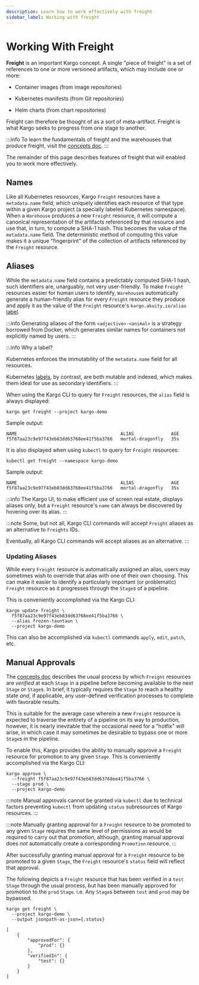 ```yaml
---
description: Learn how to work effectively with freight
sidebar_label: Working with freight
---
```


# Working With Freight

**Freight** is an important Kargo concept. A single "piece of freight" is a set
of references to one or more versioned artifacts, which may include one or more:

* Container images (from image repositories)

* Kubernetes manifests (from Git repositories)

* Helm charts (from chart repositories)

Freight can therefore be thought of as a sort of meta-artifact. Freight is what
Kargo seeks to progress from one stage to another.

:::info
To learn the fundamentals of freight and the warehouses that produce freight,
visit the [concepts doc](../concepts).
:::

The remainder of this page describes features of freight that will enabled you
to work more effectively.

## Names

Like all Kubernetes resources, Kargo `Freight` resources have a `metadata.name`
field, which uniquely identifies each resource of that type within a given Kargo
project (a specially labeled Kubernetes namespace). When a `Warehouse` produces
a new `Freight` resource, it will compute a canonical representation of the
artifacts referenced by that resource and use that, in turn, to compute a SHA-1
hash. This becomes the value of the `metadata.name` field. The deterministic
method of computing this value makes it a unique "fingerprint" of the
collection of artifacts referenced by the `Freight` resource.

## Aliases

While the `metadata.name` field contains a predictably computed SHA-1 hash,
such identifiers are, unarguably, not very user-friendly.
To make `Freight` resources easier for human users to identify, `Warehouse`s
automatically generate a human-friendly alias for every `Freight` resource they
produce and apply it as the value of the `Freight` resource's
`kargo.akuity.io/alias`
[label](https://kubernetes.io/docs/concepts/overview/working-with-objects/labels/).

:::info
Generating aliases of the form `<adjective>-<animal>` is a strategy borrowed
from Docker, which generates similar names for containers not explicitly named
by users.
:::

:::info
Why a label?

Kubernetes enforces the immutability of the `metadata.name` field for all
resources.

Kubernetes
[labels](https://kubernetes.io/docs/concepts/overview/working-with-objects/labels/),
by contrast, are both mutable and indexed, which makes them ideal for use as
secondary identifiers.
:::

When using the Kargo CLI to query for `Freight` resources, the `alias` field is
always displayed:

```shell
kargo get freight --project kargo-demo
```

Sample output:

```shell
NAME                                       ALIAS              AGE
f5f87aa23c9e97f43eb83dd63768ee41f5ba3766   mortal-dragonfly   35s
```

It is also displayed when using `kubectl` to query for `Freight` resources:

```shell
kubectl get freight --namespace kargo-demo
```

Sample output:

```shell
NAME                                       ALIAS              AGE
f5f87aa23c9e97f43eb83dd63768ee41f5ba3766   mortal-dragonfly   35s
```

:::info
The Kargo UI, to make efficient use of screen real estate, displays aliases
only, but a `Freight` resource's `name` can always be discovered by hovering
over its alias.
:::

:::note
Some, but not all, Kargo CLI commands will accept `Freight` aliases as an
alternative to `Freights` IDs.

Eventually, all Kargo CLI commands will accept aliases as an alternative.
:::

### Updating Aliases

While every `Freight` resource is automatically assigned an alias, users may
sometimes wish to override that alias with one of their own choosing. This can
make it easier to identify a particularly important (or problematic) `Freight`
resource as it progresses through the `Stage`s of a pipeline.

This is conveniently accomplished via the Kargo CLI:

```shell
kargo update freight \
  f5f87aa23c9e97f43eb83dd63768ee41f5ba3766 \
  --alias frozen-tauntaun \
  --project kargo-demo
```

This can also be accomplished via `kubectl` commands `apply`, `edit`, `patch`,
etc.

## Manual Approvals

The [concepts doc](http://localhost:3000/concepts#verifications) describes the
usual process by which `Freight` resources are _verified_ at each `Stage` in a
pipeline before becoming available to the next `Stage` or `Stage`s. In brief, it
typically requires the `Stage` to reach a healthy state _and_, if applicable,
any user-defined verification processes to complete with favorable results.

This is suitable for the average case wherein a new `Freight` resource is
expected to traverse the entirety of a pipeline on its way to production,
however, it is nearly inevitable that the occasional need for a "hotfix" will
arise, in which case it may sometimes be desirable to bypass one or more
`Stage`s in the pipeline.

To enable this, Kargo provides the ability to manually approve a `Freight`
resource for promotion to any given `Stage`. This is conveniently accomplished
via the Kargo CLI:

```shell
kargo approve \
  --freight f5f87aa23c9e97f43eb83dd63768ee41f5ba3766 \
  --stage prod \
  --project kargo-demo
```

:::note
Manual approvals cannot be granted via `kubectl` due to technical factors
preventing `kubectl` from updating `status` subresources of Kargo resources.
:::

:::note
Manually granting approval for a `Freight` resource to be promoted to any given
`Stage` requires the same level of permissions as would be required to carry out
that promotion, although, granting manual approval does _not_ automatically
create a corresponding `Promotion` resource.
:::

After successfully granting manual approval for a `Freight` resource to be
promoted to a given `Stage`, the `Freight` resource's `status` field will
reflect that approval.

The following depicts a `Freight` resource that has been verified in a `test`
`Stage` through the usual process, but has been manually approved for promotion
to the `prod` `Stage`. i.e. Any `Stage`s between `test` and `prod` may be
bypassed.

```shell
kargo get freight \
  --project kargo-demo \
  --output jsonpath-as-json={.status}
```

```shell
[
    {
        "approvedFor": {
            "prod": {}
        },
        "verifiedIn": {
            "test": {}
        }
    }
]
```
